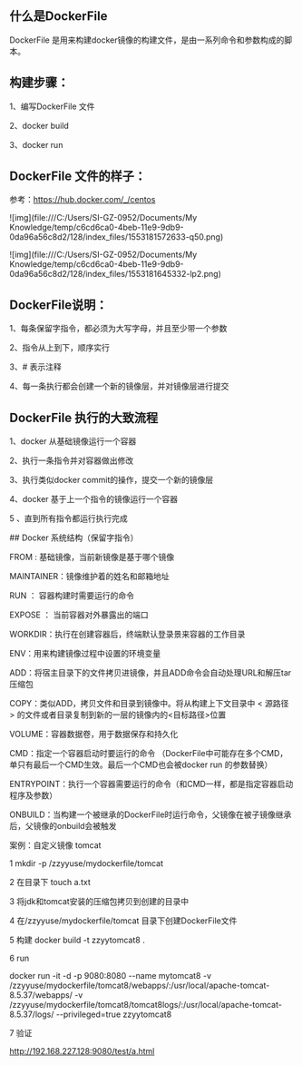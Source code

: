 ## 什么是DockerFile 

DockerFile 是用来构建docker镜像的构建文件，是由一系列命令和参数构成的脚本。



## 构建步骤：

1、编写DockerFile 文件

2、docker build

3、docker run



## DockerFile 文件的样子：

参考：<https://hub.docker.com/_/centos>

![img](file:///C:/Users/SI-GZ-0952/Documents/My Knowledge/temp/c6cd6ca0-4beb-11e9-9db9-0da96a56c8d2/128/index_files/1553181572633-q50.png)

![img](file:///C:/Users/SI-GZ-0952/Documents/My Knowledge/temp/c6cd6ca0-4beb-11e9-9db9-0da96a56c8d2/128/index_files/1553181645332-lp2.png)



## DockerFile说明：

1、每条保留字指令，都必须为大写字母，并且至少带一个参数

2、指令从上到下，顺序实行

3、# 表示注释

4、每一条执行都会创建一个新的镜像层，并对镜像层进行提交



## DockerFile  执行的大致流程

1、docker 从基础镜像运行一个容器

2、执行一条指令并对容器做出修改

3、执行类似docker commit的操作，提交一个新的镜像层

4、docker 基于上一个指令的镜像运行一个容器

5 、直到所有指令都运行执行完成



\## Docker 系统结构（保留字指令） 

FROM :  基础镜像，当前新镜像是基于哪个镜像

MAINTAINER：镜像维护着的姓名和邮箱地址

RUN ： 容器构建时需要运行的命令

EXPOSE ： 当前容器对外暴露出的端口

WORKDIR：执行在创建容器后，终端默认登录景来容器的工作目录

ENV：用来构建镜像过程中设置的环境变量

ADD：将宿主目录下的文件拷贝进镜像，并且ADD命令会自动处理URL和解压tar压缩包

COPY：类似ADD，拷贝文件和目录到镜像中。将从构建上下文目录中 < 源路径 > 的文件或者目录复制到新的一层的镜像内的<目标路径>位置

VOLUME：容器数据卷，用于数据保存和持久化

CMD：指定一个容器启动时要运行的命令 （DockerFile中可能存在多个CMD，单只有最后一个CMD生效。最后一个CMD也会被docker run 的参数替换）

ENTRYPOINT：执行一个容器需要运行的命令（和CMD一样，都是指定容器启动程序及参数）

ONBUILD：当构建一个被继承的DockerFile时运行命令，父镜像在被子镜像继承后，父镜像的onbuild会被触发



案例：自定义镜像 tomcat

1 mkdir -p /zzyyuse/mydockerfile/tomcat

2 在目录下  touch a.txt

3 将jdk和tomcat安装的压缩包拷贝到创建的目录中

4 在/zzyyuse/mydockerfile/tomcat 目录下创建DockerFile文件

5 构建  docker build -t zzyytomcat8 .

6 run  

docker run -it -d -p 9080:8080 --name mytomcat8 -v /zzyyuse/mydockerfile/tomcat8/webapps/:/usr/local/apache-tomcat-8.5.37/webapps/ -v /zzyyuse/mydockerfile/tomcat8/tomcat8logs/:/usr/local/apache-tomcat-8.5.37/logs/ --privileged=true zzyytomcat8

7 验证  

http://192.168.227.128:9080/test/a.html